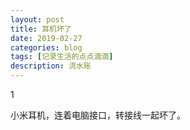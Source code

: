```yaml
---
layout: post
title: 耳机坏了
date: 2019-02-27
categories: blog
tags: [记录生活的点点滴滴]
description: 流水账
---
```


1 

小米耳机，连着电脑接口，转接线一起坏了。















